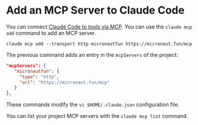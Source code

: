 # Add an MCP Server to Claude Code

You can connect [Claude Code to tools via MCP](https://docs.claude.com/en/docs/claude-code/mcp). You can use the `claude mcp add` command to add an MCP server.

```
claude mcp add --transport http micronautfun https://micronaut.fun/mcp
```

The previous command adds an entry in the `mcpServers` of the project:

```json
"mcpServers": {
   "micronautfun": {
     "type": "http",
     "url": "https://micronaut.fun/mcp"
   }
},
```

These commands modify the `vi $HOME/.claude.json` configuration file.

You can list your project MCP servers with the `claude mcp list` command.